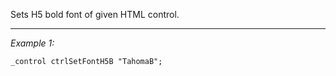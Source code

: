 Sets H5 bold font of given HTML control.


---
*Example 1:*
```sqf
_control ctrlSetFontH5B "TahomaB";
```